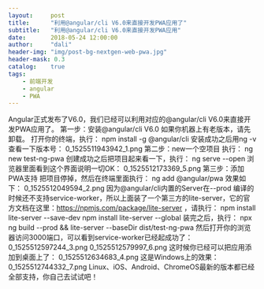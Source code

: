 ```yaml
---
layout:     post
title:      "利用@angular/cli V6.0来直接开发PWA应用了"
subtitle:   "利用@angular/cli V6.0来直接开发PWA应用"
date:       2018-05-24 12:00:00
author:     "dali"
header-img: "img/post-bg-nextgen-web-pwa.jpg"
header-mask: 0.3
catalog:    true
tags:
    - 前端开发
    - angular
    - PWA
---
```


Angular正式发布了V6.0，我们已经可以利用对应的@angular/cli V6.0来直接开发PWA应用了。
第一步：安装@angular/cli V6.0
如果你机器上有老版本，请先卸载。
打开你的终端，执行：
npm install -g @angular/cli
安装成功之后用ng -v 查看一下版本号：
0_1525511943942_1.png
第二步：new一个空项目
执行：
ng new test-ng-pwa
创建成功之后把项目起来看一下，执行：
ng serve --open
浏览器里面看到这个界面说明一切OK：
0_1525512173369_5.png
第三步：添加PWA支持
把项目停掉，然后在终端里面执行：
ng add @angular/pwa
效果如下：
0_1525512049594_2.png
因为@angular/cli内置的Server在--prod 编译的时候还不支持service-worker，所以上面装了一个第三方的lite-server，它的官方文档在这里：https://npmjs.com/package/lite-server ，请执行：
npm install lite-server --save-dev
npm install lite-server --global
装完之后，执行：
npx ng build --prod && lite-server --baseDir dist/test-ng-pwa
然后打开你的浏览器访问3000端口，可以看到service-worker已经起成功了：
0_1525512597244_3.png
0_1525512579997_6.png
这时候你已经可以把应用添加到桌面上了：
0_1525512634683_4.png
这是Windows上的效果：
0_1525512744332_7.png
Linux、iOS、Android、ChromeOS最新的版本都已经全部支持，你自己去试试吧！
